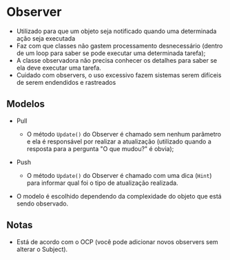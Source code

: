 # Observer

- Utilizado para que um objeto seja notificado quando uma determinada ação seja executada
- Faz com que classes não gastem processamento desnecessário (dentro de um loop para saber se pode executar uma determinada tarefa);
- A classe observadora não precisa conhecer os detalhes para saber se ela deve executar uma tarefa.
- Cuidado com observers, o uso excessivo fazem sistemas serem difíceis de serem endendidos e rastreados

## Modelos

- Pull
    - O método `Update()` do Observer é chamado sem nenhum parâmetro e ela é responsável por realizar a atualização (utilizado quando a resposta para a pergunta "O que mudou?" é obvia);

- Push
    - O método `Update()` do Observer é chamado com uma dica (`Hint`) para informar qual foi o tipo de atualização realizada.

- O modelo é escolhido dependendo da complexidade do objeto que está sendo observado.

## Notas

- Está de acordo com o OCP (você pode adicionar novos observers sem alterar o Subject).